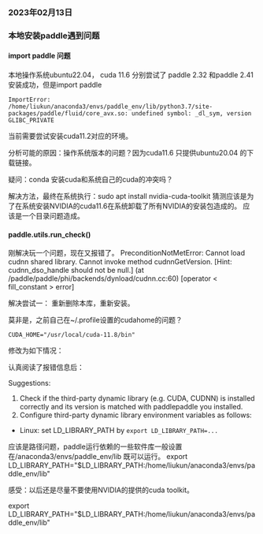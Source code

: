 ### 2023年02月13日 
### 本地安装paddle遇到问题

#### import paddle 问题
本地操作系统ubuntu22.04， cuda 11.6 
分别尝试了 paddle 2.32 和paddle 2.41 
安装成功，但是import paddle
```
ImportError: /home/liukun/anaconda3/envs/paddle_env/lib/python3.7/site-packages/paddle/fluid/core_avx.so: undefined symbol: _dl_sym, version GLIBC_PRIVATE
```
当前需要尝试安装cuda11.2对应的环境。

分析可能的原因：操作系统版本的问题？因为cuda11.6 只提供ubuntu20.04 的下载链接。


疑问：conda 安装cuda和系统自己的cuda的冲突吗？

解决方法，最终在系统执行：sudo apt install nvidia-cuda-toolkit 
猜测应该是为了在系统安装NVIDIA的cuda11.6在系统卸载了所有NVIDIA的安装包造成的。
应该是一个目录问题造成。

#### paddle.utils.run_check() 

刚解决玩一个问题，现在又报错了。
 PreconditionNotMetError: Cannot load cudnn shared library. Cannot invoke method cudnnGetVersion.
      [Hint: cudnn_dso_handle should not be null.] (at /paddle/paddle/phi/backends/dynload/cudnn.cc:60)
      [operator < fill_constant > error]

解决尝试一：
重新删除本库，重新安装。


莫非是，之前自己在~/.profile设置的cudahome的问题？
```
CUDA_HOME="/usr/local/cuda-11.8/bin"
```
修改为如下情况：

认真阅读了报错信息后：

  Suggestions:
  1. Check if the third-party dynamic library (e.g. CUDA, CUDNN) is installed correctly and its version is matched with paddlepaddle you installed.
  2. Configure third-party dynamic library environment variables as follows:
  - Linux: set LD_LIBRARY_PATH by `export LD_LIBRARY_PATH=...`


应该是路径问题，paddle运行依赖的一些软件库一般设置在/anaconda3/envs/paddle_env/lib 既可以运行。
export LD_LIBRARY_PATH="$LD_LIBRARY_PATH:/home/liukun/anaconda3/envs/paddle_env/lib"


感受：以后还是尽量不要使用NVIDIA的提供的cuda toolkit。

export LD_LIBRARY_PATH="$LD_LIBRARY_PATH:/home/liukun/anaconda3/envs/paddle_env/lib"
